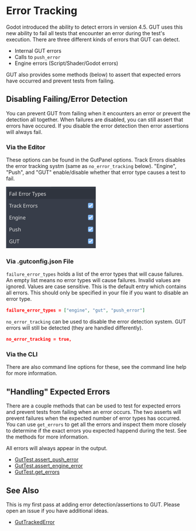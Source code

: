# Error Tracking

Godot introduced the ability to detect errors in version 4.5.  GUT uses this new ability to fail all tests that encounter an error during the test's execution.  There are three different kinds of errors that GUT can detect.
* Internal GUT errors
* Calls to `push_error`
* Engine errors (Script/Shader/Godot errors)

GUT also provides some methods (below) to assert that expected errors have occurred and prevent tests from failing.


## Disabling Failing/Error Detection
You can prevent GUT from failing when it encounters an error or prevent the detection all together.  When failures are disabled, you can still assert that errors have occured.  If you disable the error detection then error assertions will always fail.


### Via the Editor
These options can be found in the GutPanel options.  Track Errors disables the error tracking systm (same as `no_error_tracking` below).  "Engine", "Push", and "GUT" enable/disable whether that error type causes a test to fail.

![Editor Error Options](_static/images/GutErrorOptions.png)


### Via .gutconfig.json File
`failure_error_types` holds a list of the error types that will cause failures.  An empty list means no error types will cause failures.  Invalid values are ignored.  Values are case sensitive.  This is the default entry which contains all errors.  This should only be specified in your file if you want to disable an error type.
```json
failure_error_types = ["engine", "gut", "push_error"]
```

`no_error_tracking` can be used to disable the error detection system.  GUT errors will still be detected (they are handled differently).
```json
no_error_tracking = true,
```


### Via the CLI
There are also command line options for these, see the command line help for more information.




## "Handling" Expected Errors
There are a couple methods that can be used to test for expected errors and prevent tests from failing when an error occurs.  The two asserts will prevent failures when the expected number of error types has occurred.  You can use `get_errors` to get all the errors and inspect them more closely to determine if the exact errors you expected happend during the test. See the methods for more information.

All errors will always appear in the output.

* <a href="class_ref/class_guttest.html#class-guttest-method-assert-push-error">GutTest.assert_push_error</a>
* <a href="class_ref/class_guttest.html#class-guttest-method-assert-engine-error">GutTest.assert_engine_error</a>
* <a href="class_ref/class_guttest.html#class-guttest-method-get-errors">GutTest.get_errors</a>




## See Also
This is my first pass at adding error detection/assertions to GUT.  Please open an issue if you have additional ideas.

* <a href><a href="class_ref/class_guttrackederror.html">GutTrackedError</a>